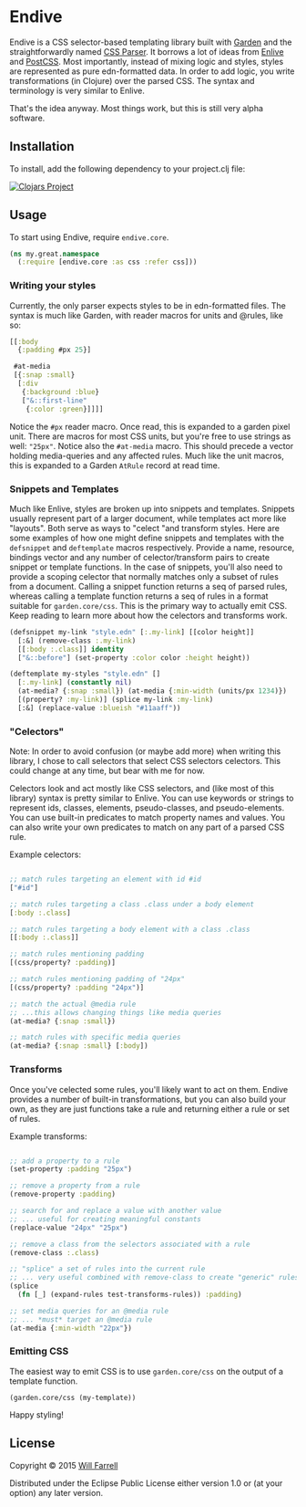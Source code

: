 # Endive

Endive is a CSS selector-based templating library built with [Garden](https://github.com/noprompt/garden) and the straightforwardly named [CSS Parser](http://cssparser.sourceforge.net/). It borrows a lot of ideas from [Enlive](https://github.com/cgrand/enlive) and [PostCSS](https://github.com/postcss/postcss). Most importantly, instead of mixing logic and styles, styles are represented as pure edn-formatted data. In order to add logic, you write transformations (in Clojure) over the parsed CSS. The syntax and terminology is very similar to Enlive.

That's the idea anyway. Most things work, but this is still very alpha software.

## Installation

To install, add the following dependency to your project.clj file:

[![Clojars Project](http://clojars.org/endive/latest-version.svg)](http://clojars.org/endive)

## Usage ##

To start using Endive, require `endive.core`.

```clojure
(ns my.great.namespace
  (:require [endive.core :as css :refer css]))
```

### Writing your styles ###

Currently, the only parser expects styles to be in edn-formatted files. The syntax is much like Garden, with reader macros for units and @rules, like so:

```clojure
[[:body
  {:padding #px 25}]

 #at-media
 [{:snap :small}
  [:div
   {:background :blue}
   ["&::first-line"
    {:color :green}]]]]
```

Notice the `#px` reader macro. Once read, this is expanded to a garden pixel unit. There are macros for most CSS units, but you're free to use strings as well: `"25px"`. Notice also the `#at-media` macro. This should precede a vector holding media-queries and any affected rules. Much like the unit macros, this is expanded to a Garden `AtRule` record at read time.


### Snippets and Templates

Much like Enlive, styles are broken up into snippets and templates. Snippets usually represent part of a larger document, while templates act more like "layouts". Both serve as ways to "celect "and transform styles. Here are some examples of how one might define snippets and templates with the `defsnippet` and `deftemplate` macros respectively. Provide a name, resource, bindings vector and any number of celector/transform pairs to create snippet or template functions. In the case of snippets, you'll also need to provide a scoping celector that normally matches only a subset of rules from a document. Calling a snippet function returns a seq of parsed rules, whereas calling a template function returns a seq of rules in a format suitable for `garden.core/css`. This is the primary way to actually emit CSS. Keep reading to learn more about how the celectors and transforms work.

```clojure
(defsnippet my-link "style.edn" [:.my-link] [[color height]]
  [:&] (remove-class :.my-link)
  [[:body :.class]] identity
  ["&::before"] (set-property :color color :height height))

(deftemplate my-styles "style.edn" []
  [:.my-link] (constantly nil)
  (at-media? {:snap :small}) (at-media {:min-width (units/px 1234)})
  [(property? :my-link)] (splice my-link :my-link)
  [:&] (replace-value :blueish "#11aaff"))
```

### "Celectors"

Note: In order to avoid confusion (or maybe add more) when writing this library, I chose to call selectors that select CSS selectors celectors. This could change at any time, but bear with me for now.

Celectors look and act mostly like CSS selectors, and (like most of this library) syntax is pretty similar to Enlive. You can use keywords or strings to represent ids, classes, elements, pseudo-classes, and pseudo-elements. You can use built-in predicates to match property names and values. You can also write your own predicates to match on any part of a parsed CSS rule.

Example celectors:

```clojure

;; match rules targeting an element with id #id
["#id"]

;; match rules targeting a class .class under a body element
[:body :.class]

;; match rules targeting a body element with a class .class
[[:body :.class]]

;; match rules mentioning padding
[(css/property? :padding)]

;; match rules mentioning padding of "24px"
[(css/property? :padding "24px")]

;; match the actual @media rule
;; ...this allows changing things like media queries
(at-media? {:snap :small})

;; match rules with specific media queries
(at-media? {:snap :small} [:body])

```


### Transforms

Once you've celected some rules, you'll likely want to act on them. Endive provides a number of built-in transformations, but you can also build your own, as they are just functions take a rule and returning either a rule or set of rules.

Example transforms:

```clojure

;; add a property to a rule
(set-property :padding "25px")

;; remove a property from a rule
(remove-property :padding)

;; search for and replace a value with another value
;; ... useful for creating meaningful constants
(replace-value "24px" "25px")

;; remove a class from the selectors associated with a rule
(remove-class :.class)

;; "splice" a set of rules into the current rule
;; ... very useful combined with remove-class to create "generic" rules
(splice
  (fn [_] (expand-rules test-transforms-rules)) :padding)

;; set media queries for an @media rule
;; ... *must* target an @media rule
(at-media {:min-width "22px"})

```

### Emitting CSS

The easiest way to emit CSS is to use `garden.core/css` on the output of a template function.

```core
(garden.core/css (my-template))
```

Happy styling!

## License ##

Copyright © 2015 [Will Farrell](http://willfarrell.is)

Distributed under the Eclipse Public License either version 1.0 or (at your option) any later version.
